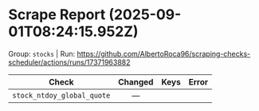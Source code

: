# Scrape Report (2025-09-01T08:24:15.952Z)

Group: `stocks`  |  Run: https://github.com/AlbertoRoca96/scraping-checks-scheduler/actions/runs/17371963882

| Check | Changed | Keys | Error |
|---|:---:|:--|:--|
| `stock_ntdoy_global_quote` | — |  |  |
